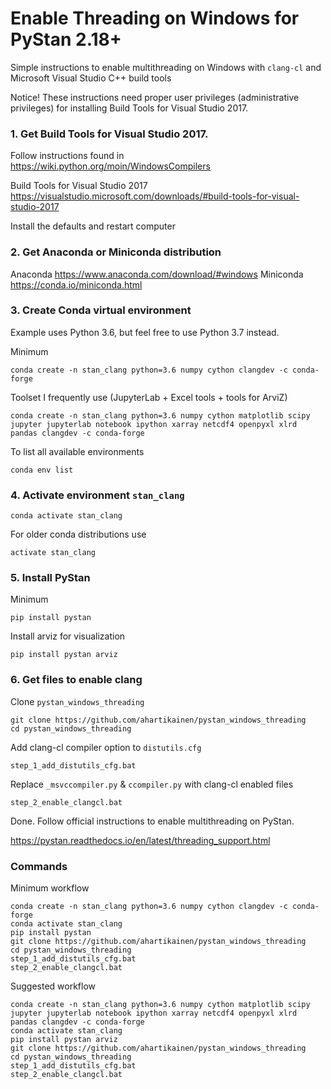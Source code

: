 # Enable Threading on Windows for PyStan 2.18+

Simple instructions to enable multithreading on Windows with `clang-cl` and Microsoft Visual Studio C++ build tools 

Notice! These instructions need proper user privileges (administrative privileges) for installing Build Tools for Visual Studio 2017.

### 1. Get Build Tools for Visual Studio 2017.

Follow instructions found in https://wiki.python.org/moin/WindowsCompilers

Build Tools for Visual Studio 2017 https://visualstudio.microsoft.com/downloads/#build-tools-for-visual-studio-2017

Install the defaults and restart computer

### 2. Get Anaconda or Miniconda distribution

Anaconda https://www.anaconda.com/download/#windows
Miniconda https://conda.io/miniconda.html

### 3. Create Conda virtual environment

Example uses Python 3.6, but feel free to use Python 3.7 instead. 

Minimum

    conda create -n stan_clang python=3.6 numpy cython clangdev -c conda-forge

Toolset I frequently use (JupyterLab + Excel tools + tools for ArviZ)

    conda create -n stan_clang python=3.6 numpy cython matplotlib scipy jupyter jupyterlab notebook ipython xarray netcdf4 openpyxl xlrd pandas clangdev -c conda-forge
    
To list all available environments

    conda env list

### 4. Activate environment `stan_clang`

    conda activate stan_clang
    
For older conda distributions use

    activate stan_clang

### 5. Install PyStan
	
Minimum
  
    pip install pystan

Install arviz for visualization

    pip install pystan arviz

### 6. Get files to enable clang

Clone `pystan_windows_threading`

    git clone https://github.com/ahartikainen/pystan_windows_threading
    cd pystan_windows_threading

Add clang-cl compiler option to `distutils.cfg`

    step_1_add_distutils_cfg.bat

Replace `_msvccompiler.py` & `ccompiler.py` with clang-cl enabled files

    step_2_enable_clangcl.bat
	
Done. Follow official instructions to enable multithreading on PyStan.

https://pystan.readthedocs.io/en/latest/threading_support.html

### Commands

Minimum workflow

    conda create -n stan_clang python=3.6 numpy cython clangdev -c conda-forge
    conda activate stan_clang
    pip install pystan
    git clone https://github.com/ahartikainen/pystan_windows_threading
    cd pystan_windows_threading
    step_1_add_distutils_cfg.bat
    step_2_enable_clangcl.bat


Suggested workflow

    conda create -n stan_clang python=3.6 numpy cython matplotlib scipy jupyter jupyterlab notebook ipython xarray netcdf4 openpyxl xlrd pandas clangdev -c conda-forge
    conda activate stan_clang
    pip install pystan arviz
    git clone https://github.com/ahartikainen/pystan_windows_threading
    cd pystan_windows_threading
    step_1_add_distutils_cfg.bat
    step_2_enable_clangcl.bat
